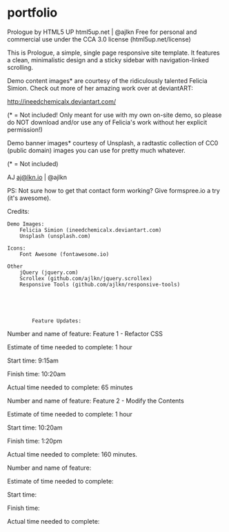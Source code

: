 # portfolio
Prologue by HTML5 UP
html5up.net | @ajlkn
Free for personal and commercial use under the CCA 3.0 license (html5up.net/license)


This is Prologue, a simple, single page responsive site template. It features a
clean, minimalistic design and a sticky sidebar with navigation-linked scrolling.

Demo content images* are courtesy of the ridiculously talented Felicia Simion. Check out
more of her amazing work over at deviantART:

http://ineedchemicalx.deviantart.com/

(* = Not included! Only meant for use with my own on-site demo, so please do NOT download
and/or use any of Felicia's work without her explicit permission!)

Demo banner images* courtesy of Unsplash, a radtastic collection of CC0 (public domain)
images you can use for pretty much whatever.

(* = Not included)

AJ
aj@lkn.io | @ajlkn

PS: Not sure how to get that contact form working? Give formspree.io a try (it's awesome).


Credits:

	Demo Images:
		Felicia Simion (ineedchemicalx.deviantart.com)
		Unsplash (unsplash.com)

	Icons:
		Font Awesome (fontawesome.io)

	Other
		jQuery (jquery.com)
		Scrollex (github.com/ajlkn/jquery.scrollex)
		Responsive Tools (github.com/ajlkn/responsive-tools)





			Feature Updates:

Number and name of feature: Feature 1 - Refactor CSS

Estimate of time needed to complete: 1 hour

Start time: 9:15am

Finish time: 10:20am

Actual time needed to complete: 65 minutes


Number and name of feature: Feature 2 - Modify the Contents

Estimate of time needed to complete: 1 hour

Start time: 10:20am

Finish time: 1:20pm

Actual time needed to complete: 160 minutes.


Number and name of feature: 

Estimate of time needed to complete: 

Start time: 

Finish time: 

Actual time needed to complete: 